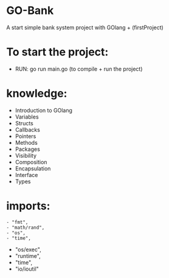 # GO-Bank
A start simple bank system project with GOlang + (firstProject)

# To start the project: 

- RUN: go run main.go (to compile + run the project)

# knowledge: 

- Introduction to GOlang
- Variables 
- Structs
- Callbacks
- Pointers 
- Methods
- Packages
- Visibility
- Composition 
- Encapsulation
- Interface
- Types

# imports: 
	- "fmt",
	- "math/rand",
	- "os",
	- "time",
  - "os/exec",
  - "runtime",
  - "time",
  - "io/ioutil"
